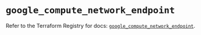 # `google_compute_network_endpoint`

Refer to the Terraform Registry for docs: [`google_compute_network_endpoint`](https://registry.terraform.io/providers/hashicorp/google/5.16.0/docs/resources/compute_network_endpoint).
